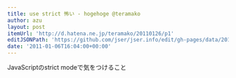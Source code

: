 ```yaml
---
title: use strict 怖い - hogehoge @teramako
author: azu
layout: post
itemUrl: 'http://d.hatena.ne.jp/teramako/20110126/p1'
editJSONPath: 'https://github.com/jser/jser.info/edit/gh-pages/data/2011/01/index.json'
date: '2011-01-06T16:04:00+00:00'
---
```

JavaScriptのstrict modeで気をつけること
